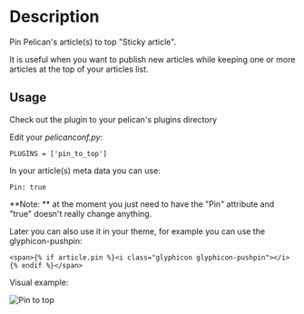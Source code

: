 Description
=================

Pin Pelican's article(s) to top "Sticky article". 

It is useful when you want to publish new articles while keeping one or more articles at the top of your articles list.


## Usage

Check out the plugin to your pelican's plugins directory 

Edit your *pelicanconf.py*: 

    PLUGINS = ['pin_to_top']

In your article(s) meta data you can use: 

    Pin: true 
    
**Note: ** at the moment you just need to have the "Pin" attribute and "true" doesn't really change anything. 

Later you can also use it in your theme, for example you can use the glyphicon-pushpin:

    <span>{% if article.pin %}<i class="glyphicon glyphicon-pushpin"></i>{% endif %}</span>
    
Visual example: 

![Pin to top](https://raw.github.com/Shaked/pin-to-top/master/pelican-pin-to-top-example.png)
